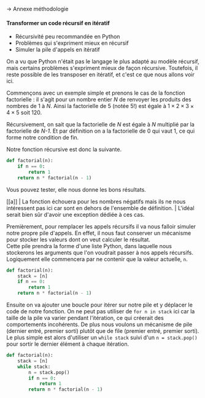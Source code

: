 -> Annexe méthodologie

#### Transformer un code récursif en itératif

* Récursivité peu recommandée en Python
* Problèmes qui s'expriment mieux en récursif
* Simuler la pile d'appels en itératif

On a vu que Python n'était pas le langage le plus adapté au modèle récursif, mais certains problèmes s'expriment mieux de façon récursive.
Toutefois, il reste possible de les transposer en itératif, et c'est ce que nous allons voir ici.

Commençons avec un exemple simple et prenons le cas de la fonction factorielle : il s'agit pour un nombre entier *N* de renvoyer les produits des nombres de 1 à *N*.
Ainsi la factorielle de 5 (notée $5!$) est égale à $1 \times 2 \times 3 \times 4 \times 5$ soit 120.

Récursivement, on sait que la factorielle de *N* est égale à *N* multiplié par la factorielle de *N-1*.
Et par définition on a la factorielle de 0 qui vaut 1, ce qui forme notre condition de fin.

Notre fonction récursive est donc la suivante.

```python
def factorial(n):
    if n == 0:
        return 1
    return n * factorial(n - 1)
```

Vous pouvez tester, elle nous donne les bons résultats.

[[a]]
| La fonction échouera pour les nombres négatifs mais ils ne nous intéressent pas ici car sont en dehors de l'ensemble de définition.
| L'idéal serait bien sûr d'avoir une exception dédiée à ces cas.

<!--
Premièrement, on va chercher à transformer notre fonction pour qu'elle soit « récursive terminale ».
On dit d'une fonction récursive qu'elle est terminale si elle n'effectue plus aucune opération après l'appel récursif, c'est-à-dire que la valeur de l'appel est directement renvoyée.  
Par exemple une fonction récursive `f` est terminale si tous les appels récursifs sont de la forme `return f(...)`.

Notre fonction actuelle n'est pas récursive terminale car nous utilisons le résultat de l'appel récursif dans une opération (multiplication) avant de le renvoyer.  
Pour corriger cela, il va donc falloir déporter notre opération dans l'appel récursif : plutôt que de calculer `n * resultat` après l'appel récursif, on va demander à cet appel de multiplier lui-même son résultat par `n`, et on va pour cela lui passer en argument.
Un tel argument est généralement appelé « accumulateur » et je nommerai donc le paramètre `acc`.

L'idée est d'utiliser la valeur de ce paramètre comme la mémoire des appels récursifs précédents et d'effectuer les opérations au fur et à mesure.


```python
def factorial(n, acc):
    if n == 0:
        return 1
    return n * factorial(n - 1, acc=n)
```
-->

Premièrement, pour remplacer les appels récursifs il va nous falloir simuler notre propre pile d'appels.
En effet, il nous faut conserver un mécanisme pour stocker les valeurs dont on veut calculer le résultat.  
Cette pile prendra la forme d'une liste Python, dans laquelle nous stockerons les arguments que l'on voudrait passer à nos appels récursifs.
Logiquement elle commencera par ne contenir que la valeur actuelle, `n`.

```python
def factorial(n):
    stack = [n]
    if n == 0:
        return 1
    return n * factorial(n - 1)
```

Ensuite on va ajouter une boucle pour itérer sur notre pile et y déplacer le code de notre fonction.
On ne peut pas utiliser de `for n in stack` ici car la taille de la pile va varier pendant l'itération, ce qui créerait des comportements incohérents.
De plus nous voulons un mécanisme de pile (dernier entré, premier sorti) plutôt que de file (premier entré, premier sorti).  
Le plus simple est alors d'utiliser un `while stack` suivi d'un `n = stack.pop()` pour sortir le dernier élément à chaque itération.

```python
def factorial(n):
    stack = [n]
    while stack:
        n = stack.pop()
        if n == 0:
            return 1
        return n * factorial(n - 1)
```

<!--
Maintenant pour la passer en itératif, on va d'abord isoler l'appel récursif sur une ligne, pour le traiter séparément.

```python
def factorial(n):
    if n == 0:
        return 1
    tmp = factorial(n - 1)
    return n * tmp
```

Ensuite on ajoute une boucle et on y déplace notre code, le plus simplement du monde avec un `while True`.
Puis on retire les `return` qui n'ont plus de sens, on les remplace par une assignation de variable (disons `ret`), variable que l'on renvoie à la fin.  
À la place du `return` de notre condition de fin on ajoute aussi un `break` pour sortir de la boucle.

```python
def factorial(n):
    while True:
        if n == 0:
            ret = 1
            break
        tmp = factorial(n - 1)
        ret = n * tmp
    return ret
```
-->
